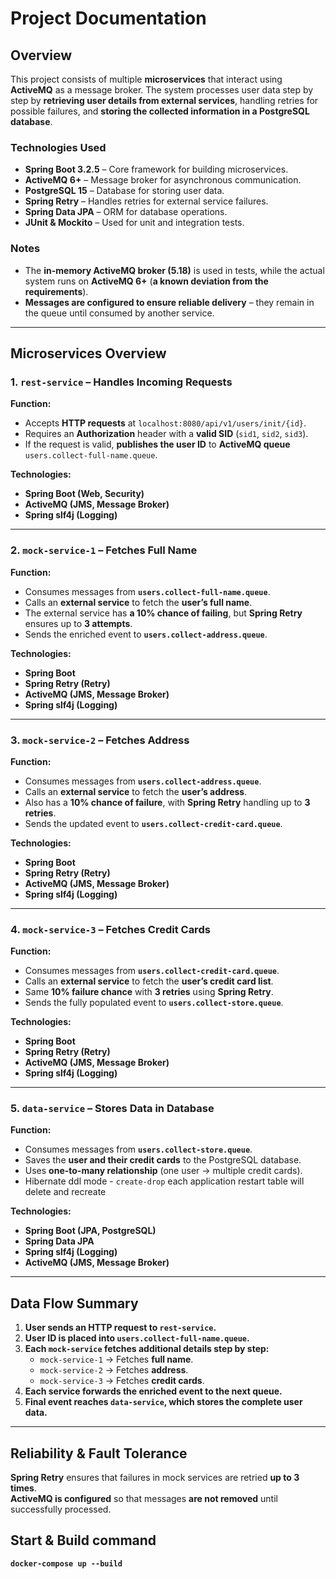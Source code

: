 # **Project Documentation**

## **Overview**

This project consists of multiple **microservices** that interact using **ActiveMQ** as a message broker. The system
processes user data step by step by **retrieving user details from external services**, handling retries for possible
failures, and **storing the collected information in a PostgreSQL database**.

### **Technologies Used**

- **Spring Boot 3.2.5** – Core framework for building microservices.
- **ActiveMQ 6+** – Message broker for asynchronous communication.
- **PostgreSQL 15** – Database for storing user data.
- **Spring Retry** – Handles retries for external service failures.
- **Spring Data JPA** – ORM for database operations.
- **JUnit & Mockito** – Used for unit and integration tests.

### **Notes**

- The **in-memory ActiveMQ broker (5.18)** is used in tests, while the actual system runs on **ActiveMQ 6+** (**a known
  deviation from the requirements**).
- **Messages are configured to ensure reliable delivery** – they remain in the queue until consumed by another service.

---

## **Microservices Overview**

### **1. `rest-service` – Handles Incoming Requests**

**Function:**

- Accepts **HTTP requests** at `localhost:8080/api/v1/users/init/{id}`.
- Requires an **Authorization** header with a **valid SID** (`sid1`, `sid2`, `sid3`).
- If the request is valid, **publishes the user ID** to **ActiveMQ queue** `users.collect-full-name.queue`.

**Technologies:**

- **Spring Boot (Web, Security)**
- **ActiveMQ (JMS, Message Broker)**
- **Spring slf4j (Logging)**

---

### **2. `mock-service-1` – Fetches Full Name**

**Function:**

- Consumes messages from **`users.collect-full-name.queue`**.
- Calls an **external service** to fetch the **user’s full name**.
- The external service has **a 10% chance of failing**, but **Spring Retry** ensures up to **3 attempts**.
- Sends the enriched event to **`users.collect-address.queue`**.

**Technologies:**

- **Spring Boot**
- **Spring Retry (Retry)**
- **ActiveMQ (JMS, Message Broker)**
- **Spring slf4j (Logging)**

---

### **3. `mock-service-2` – Fetches Address**

**Function:**

- Consumes messages from **`users.collect-address.queue`**.
- Calls an **external service** to fetch the **user’s address**.
- Also has a **10% chance of failure**, with **Spring Retry** handling up to **3 retries**.
- Sends the updated event to **`users.collect-credit-card.queue`**.

**Technologies:**

- **Spring Boot**
- **Spring Retry (Retry)**
- **ActiveMQ (JMS, Message Broker)**
- **Spring slf4j (Logging)**

---

### **4. `mock-service-3` – Fetches Credit Cards**

**Function:**

- Consumes messages from **`users.collect-credit-card.queue`**.
- Calls an **external service** to fetch the **user’s credit card list**.
- Same **10% failure chance** with **3 retries** using **Spring Retry**.
- Sends the fully populated event to **`users.collect-store.queue`**.

**Technologies:**

- **Spring Boot**
- **Spring Retry (Retry)**
- **ActiveMQ (JMS, Message Broker)**
- **Spring slf4j (Logging)**

---

### **5. `data-service` – Stores Data in Database**

**Function:**

- Consumes messages from **`users.collect-store.queue`**.
- Saves the **user and their credit cards** to the PostgreSQL database.
- Uses **one-to-many relationship** (one user → multiple credit cards).
- Hibernate ddl mode - `create-drop` each application restart table will delete and recreate

**Technologies:**

- **Spring Boot (JPA, PostgreSQL)**
- **Spring Data JPA**
- **Spring slf4j (Logging)**
- **ActiveMQ (JMS, Message Broker)**

---

## **Data Flow Summary**

1. **User sends an HTTP request to `rest-service`.**
2. **User ID is placed into `users.collect-full-name.queue`.**
3. **Each `mock-service` fetches additional details step by step:**
    - `mock-service-1` → Fetches **full name**.
    - `mock-service-2` → Fetches **address**.
    - `mock-service-3` → Fetches **credit cards**.
4. **Each service forwards the enriched event to the next queue.**
5. **Final event reaches `data-service`, which stores the complete user data.**

---

## **Reliability & Fault Tolerance**

**Spring Retry** ensures that failures in mock services are retried **up to 3 times**.  
**ActiveMQ is configured** so that messages **are not removed** until successfully processed.

## **Start & Build command**

**`docker-compose up --build`**
